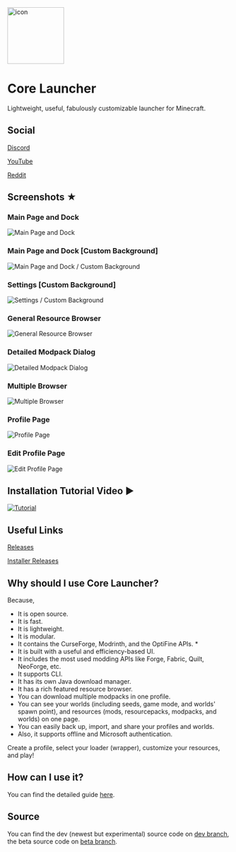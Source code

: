 <img alt="icon" src="images/logo.png" width="128" height="128"/>

# Core Launcher
Lightweight, useful, fabulously customizable launcher for Minecraft.

## Social

[Discord](https://discord.gg/MEJQtCvwqf)

[YouTube](https://www.youtube.com/@corelauncher)

[Reddit](https://www.reddit.com/r/corelauncher/)

## Screenshots ★

### Main Page and Dock
![Main Page and Dock](images/screenshots/main_noback.png)

### Main Page and Dock [Custom Background]
![Main Page and Dock / Custom Background](images/screenshots/main_back.png)

### Settings [Custom Background]
![Settings / Custom Background](images/screenshots/settings_back.png)

### General Resource Browser
![General Resource Browser](images/screenshots/resource_browser.png)

### Detailed Modpack Dialog
![Detailed Modpack Dialog](images/screenshots/detailed_modpack.png)

### Multiple Browser
![Multiple Browser](images/screenshots/multiple_browser.png)

### Profile Page
![Profile Page](images/screenshots/profile.png)

### Edit Profile Page
![Edit Profile Page](images/screenshots/edit_profile.png)

## Installation Tutorial Video ▶

[![Tutorial](https://img.youtube.com/vi/t_RVLlCXcdA/0.jpg)](https://www.youtube.com/watch?v=t_RVLlCXcdA)

## Useful Links

[Releases](https://github.com/etkmlm/CoreLauncher/releases)

[Installer Releases](https://github.com/etkmlm/CoreLauncherInstaller/releases)

## Why should I use Core Launcher?
Because,
- It is open source.
- It is fast.
- It is lightweight.
- It is modular.
- It contains the CurseForge, Modrinth, and the OptiFine APIs. *
- It is built with a useful and efficiency-based UI.
- It includes the most used modding APIs like Forge, Fabric, Quilt, NeoForge, etc.
- It supports CLI.
- It has its own Java download manager.
- It has a rich featured resource browser.
- You can download multiple modpacks in one profile.
- You can see your worlds (including seeds, game mode, and worlds' spawn point), and resources (mods, resourcepacks, modpacks, and worlds) on one page.
- You can easily back up, import, and share your profiles and worlds.
- Also, it supports offline and Microsoft authentication.

Create a profile, select your loader (wrapper), customize your resources, and play!

## How can I use it?

You can find the detailed guide [here](https://github.com/etkmlm/CoreLauncher/wiki).

## Source

You can find the dev (newest but experimental) source code on [dev branch](https://github.com/etkmlm/CoreLauncher/tree/dev), the beta source code on [beta branch](https://github.com/etkmlm/CoreLauncher/tree/beta).
